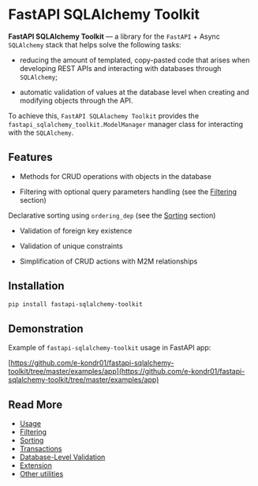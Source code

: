# FastAPI SQLAlchemy Toolkit

**FastAPI SQLAlchemy Toolkit** — a library for the `FastAPI` + Async `SQLAlchemy` stack that helps solve the following tasks:

- reducing the amount of templated, copy-pasted code that arises when developing REST APIs and interacting with databases through `SQLAlchemy`;

- automatic validation of values at the database level when creating and modifying objects through the API.

To achieve this, `FastAPI SQLAlachemy Toolkit` provides the `fastapi_sqlalchemy_toolkit.ModelManager` manager class for interacting with the `SQLAlchemy`.

## Features

- Methods for CRUD operations with objects in the database

- Filtering with optional query parameters handling (see the [Filtering](./filtering.md) section)

Declarative sorting using `ordering_dep` (see the [Sorting](./sorting.md) section)

- Validation of foreign key existence

- Validation of unique constraints

- Simplification of CRUD actions with M2M relationships

## Installation

```bash
pip install fastapi-sqlalchemy-toolkit
```

## Demonstration
Example of `fastapi-sqlalchemy-toolkit` usage in FastAPI app:

[https://github.com/e-kondr01/fastapi-sqlalchemy-toolkit/tree/master/examples/app](https://github.com/e-kondr01/fastapi-sqlalchemy-toolkit/tree/master/examples/app)

## Read More
- [Usage](./usage.md)
- [Filtering](./filtering.md)
- [Sorting](./sorting.md)
- [Transactions](./transactions.md)
- [Database-Level Validation](./db_validation.md)
- [Extension](./extension.md)
- [Other utilities](./utils.md)
